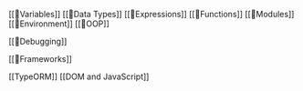 [[📜Variables]]
[[📜Data Types]]
[[📜Expressions]]
[[📜Functions]]
[[📜Modules]]
[[📜Environment]]
[[📜OOP]]

[[📜Debugging]]

[[📜Frameworks]]

[[TypeORM]]
[[DOM and JavaScript]]
